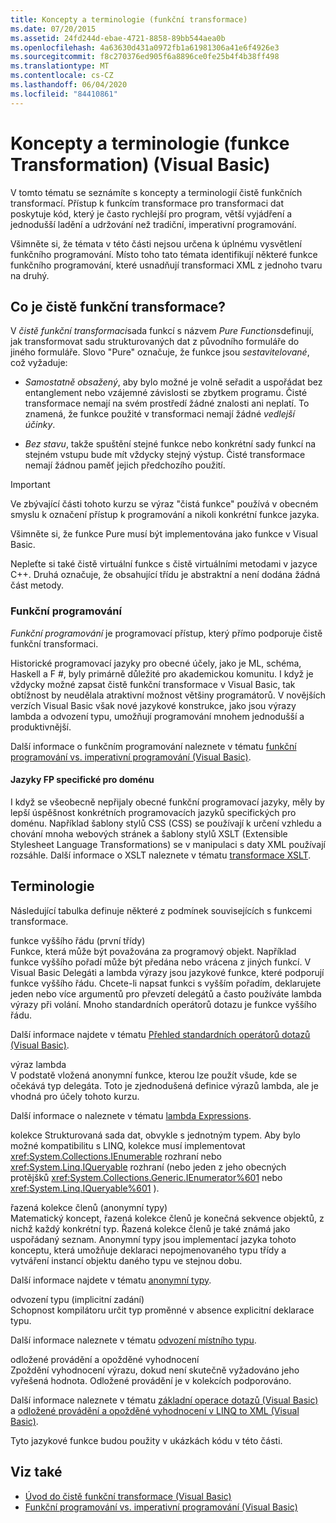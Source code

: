 ```yaml
---
title: Koncepty a terminologie (funkční transformace)
ms.date: 07/20/2015
ms.assetid: 24fd244d-ebae-4721-8858-89bb544aea0b
ms.openlocfilehash: 4a63630d431a0972fb1a61981306a41e6f4926e3
ms.sourcegitcommit: f8c270376ed905f6a8896ce0fe25b4f4b38ff498
ms.translationtype: MT
ms.contentlocale: cs-CZ
ms.lasthandoff: 06/04/2020
ms.locfileid: "84410861"
---
```

# <a name="concepts-and-terminology-functional-transformation-visual-basic"></a>Koncepty a terminologie (funkce Transformation) (Visual Basic)
V tomto tématu se seznámíte s koncepty a terminologií čistě funkčních transformací. Přístup k funkcím transformace pro transformaci dat poskytuje kód, který je často rychlejší pro program, větší vyjádření a jednodušší ladění a udržování než tradiční, imperativní programování.

Všimněte si, že témata v této části nejsou určena k úplnému vysvětlení funkčního programování. Místo toho tato témata identifikují některé funkce funkčního programování, které usnadňují transformaci XML z jednoho tvaru na druhý.

## <a name="what-is-pure-functional-transformation"></a>Co je čistě funkční transformace?

V *čistě funkční transformaci*sada funkcí s názvem *Pure Functions*definují, jak transformovat sadu strukturovaných dat z původního formuláře do jiného formuláře. Slovo "Pure" označuje, že funkce jsou *sestavitelované*, což vyžaduje:

- *Samostatně obsažený*, aby bylo možné je volně seřadit a uspořádat bez entanglement nebo vzájemné závislosti se zbytkem programu. Čisté transformace nemají na svém prostředí žádné znalosti ani neplatí. To znamená, že funkce použité v transformaci nemají žádné *vedlejší účinky*.

- *Bez stavu*, takže spuštění stejné funkce nebo konkrétní sady funkcí na stejném vstupu bude mít vždycky stejný výstup. Čisté transformace nemají žádnou paměť jejich předchozího použití.

> [!IMPORTANT]
> Ve zbývající části tohoto kurzu se výraz "čistá funkce" používá v obecném smyslu k označení přístup k programování a nikoli konkrétní funkce jazyka.
>
> Všimněte si, že funkce Pure musí být implementována jako funkce v Visual Basic.
>
> Nepleťte si také čistě virtuální funkce s čistě virtuálními metodami v jazyce C++. Druhá označuje, že obsahující třídu je abstraktní a není dodána žádná část metody.

### <a name="functional-programming"></a>Funkční programování

*Funkční programování* je programovací přístup, který přímo podporuje čistě funkční transformaci.

Historické programovací jazyky pro obecné účely, jako je ML, schéma, Haskell a F #, byly primárně důležité pro akademickou komunitu. I když je vždycky možné zapsat čistě funkční transformace v Visual Basic, tak obtížnost by neudělala atraktivní možnost většiny programátorů. V novějších verzích Visual Basic však nové jazykové konstrukce, jako jsou výrazy lambda a odvození typu, umožňují programování mnohem jednodušší a produktivnější.

Další informace o funkčním programování naleznete v tématu [funkční programování vs. imperativní programování (Visual Basic)](functional-programming-vs-imperative-programming.md).

#### <a name="domain-specific-fp-languages"></a>Jazyky FP specifické pro doménu

I když se všeobecně nepřijaly obecné funkční programovací jazyky, měly by lepší úspěšnost konkrétních programovacích jazyků specifických pro doménu. Například šablony stylů CSS (CSS) se používají k určení vzhledu a chování mnoha webových stránek a šablony stylů XSLT (Extensible Stylesheet Language Transformations) se v manipulaci s daty XML používají rozsáhle. Další informace o XSLT naleznete v tématu [transformace XSLT](../../../../standard/data/xml/xslt-transformations.md).

## <a name="terminology"></a>Terminologie

Následující tabulka definuje některé z podmínek souvisejících s funkcemi transformace.

funkce vyššího řádu (první třídy) \
Funkce, která může být považována za programový objekt. Například funkce vyššího pořadí může být předána nebo vrácena z jiných funkcí. V Visual Basic Delegáti a lambda výrazy jsou jazykové funkce, které podporují funkce vyššího řádu. Chcete-li napsat funkci s vyšším pořadím, deklarujete jeden nebo více argumentů pro převzetí delegátů a často používáte lambda výrazy při volání. Mnoho standardních operátorů dotazu je funkce vyššího řádu.

Další informace najdete v tématu [Přehled standardních operátorů dotazů (Visual Basic)](standard-query-operators-overview.md).

výraz lambda \
V podstatě vložená anonymní funkce, kterou lze použít všude, kde se očekává typ delegáta. Toto je zjednodušená definice výrazů lambda, ale je vhodná pro účely tohoto kurzu.

Další informace o naleznete v tématu [lambda Expressions](../../language-features/procedures/lambda-expressions.md).

kolekce
Strukturovaná sada dat, obvykle s jednotným typem. Aby bylo možné kompatibilitu s LINQ, kolekce musí implementovat <xref:System.Collections.IEnumerable> rozhraní nebo <xref:System.Linq.IQueryable> rozhraní (nebo jeden z jeho obecných protějšků <xref:System.Collections.Generic.IEnumerator%601> nebo <xref:System.Linq.IQueryable%601> ).

řazená kolekce členů (anonymní typy) \
Matematický koncept, řazená kolekce členů je konečná sekvence objektů, z nichž každý konkrétní typ. Řazená kolekce členů je také známá jako uspořádaný seznam. Anonymní typy jsou implementací jazyka tohoto konceptu, která umožňuje deklaraci nepojmenovaného typu třídy a vytváření instancí objektu daného typu ve stejnou dobu.

Další informace najdete v tématu [anonymní typy](../../language-features/objects-and-classes/anonymous-types.md).

odvození typu (implicitní zadání) \
Schopnost kompilátoru určit typ proměnné v absence explicitní deklarace typu.

Další informace naleznete v tématu [odvození místního typu](../../language-features/variables/local-type-inference.md).

odložené provádění a opožděné vyhodnocení \
Zpoždění vyhodnocení výrazu, dokud není skutečně vyžadováno jeho vyřešená hodnota. Odložené provádění je v kolekcích podporováno.

Další informace naleznete v tématu [základní operace dotazů (Visual Basic)](basic-query-operations.md) a [odložené provádění a opožděné vyhodnocení v LINQ to XML (Visual Basic)](deferred-execution-and-lazy-evaluation-in-linq-to-xml.md).

Tyto jazykové funkce budou použity v ukázkách kódu v této části.

## <a name="see-also"></a>Viz také

- [Úvod do čistě funkční transformace (Visual Basic)](introduction-to-pure-functional-transformations.md)
- [Funkční programování vs. imperativní programování (Visual Basic)](functional-programming-vs-imperative-programming.md)
